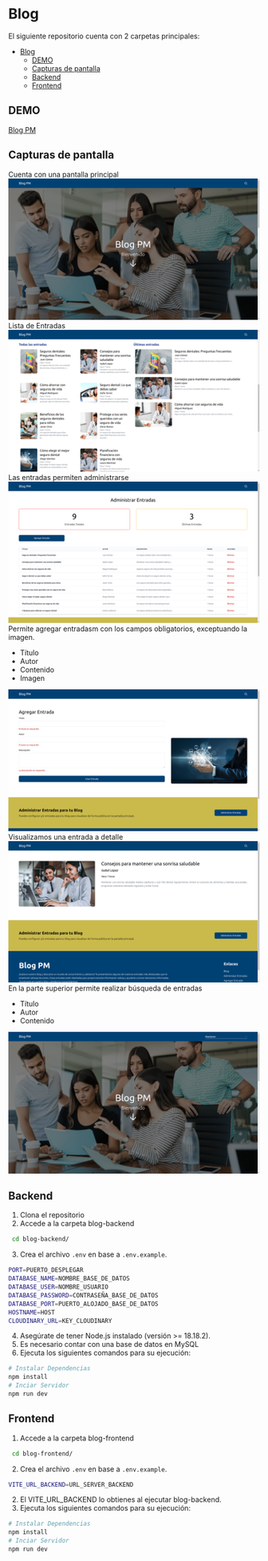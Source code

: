 # Blog

El siguiente repositorio cuenta con 2 carpetas principales:
- [Blog](#blog)
  - [DEMO](#demo)
  - [Capturas de pantalla](#capturas-de-pantalla)
  - [Backend](#backend)
  - [Frontend](#frontend)

## DEMO
[Blog PM](https://blog-pm.vercel.app/)
## Capturas de pantalla
Cuenta con una pantalla principal
![alt text](./imgs/image.png)
Lista de Entradas
![alt text](./imgs/image-1.png)
Las entradas permiten administrarse
![alt text](./imgs/image-2.png)
Permite agregar entradasm con los campos obligatorios, exceptuando la imagen.
- Título
- Autor
- Contenido
- Imagen
  
![alt text](./imgs/image-3.png)
Visualizamos una entrada a detalle
![alt text](./imgs/image-4.png)
En la parte superior permite realizar búsqueda de entradas
- Título
- Autor
- Contenido
  
![alt text](./imgs/image-5.png)
## Backend
1. Clona el repositorio
2. Accede a la carpeta blog-backend
```bash
 cd blog-backend/
```
3. Crea el archivo `.env` en base a `.env.example`.
  ```bash
PORT=PUERTO_DESPLEGAR
DATABASE_NAME=NOMBRE_BASE_DE_DATOS
DATABASE_USER=NOMBRE_USUARIO
DATABASE_PASSWORD=CONTRASEÑA_BASE_DE_DATOS
DATABASE_PORT=PUERTO_ALOJADO_BASE_DE_DATOS
HOSTNAME=HOST
CLOUDINARY_URL=KEY_CLOUDINARY
```
4. Asegúrate de tener Node.js instalado (versión >= 18.18.2).
5. Es necesario contar con una base de datos en MySQL
6. Ejecuta los siguientes comandos para su ejecución:
```bash
# Instalar Dependencias
npm install
# Inciar Servidor
npm run dev
```



## Frontend
1. Accede a la carpeta blog-frontend
```bash
 cd blog-frontend/
```
2. Crea el archivo `.env` en base a `.env.example`.
  ```bash
  VITE_URL_BACKEND=URL_SERVER_BACKEND
  ```
2. El VITE_URL_BACKEND lo obtienes al ejecutar blog-backend.
3. Ejecuta los siguientes comandos para su ejecución:
```bash
# Instalar Dependencias
npm install
# Inciar Servidor
npm run dev
```
